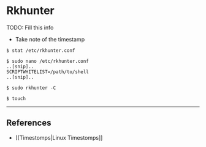 # Rkhunter

TODO: Fill this info

- Take note of the timestamp

`$ stat /etc/rkhunter.conf`

```
$ sudo nano /etc/rkhunter.conf
..[snip]..
SCRIPTWHITELIST=/path/to/shell
..[snip]..

$ sudo rkhunter -C

$ touch
```

---
## References

- [[Timestomps|Linux Timestomps]]